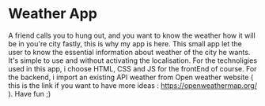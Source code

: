 # Weather App 
A friend calls you to hung out, and you want to know the weather how it will be in you're city fastly, this is why my app is here. This small app let the user to know the essential information about weather of the city he wants. It's simple to use and without activating the localisation. For the technoligies used in this app, i choose HTML, CSS and JS for the frontEnd of course. For the backend, i import an existing API weather from Open weather website ( this is the link if you want to have more ideas : https://openweathermap.org/ ). 
Have fun ;)
